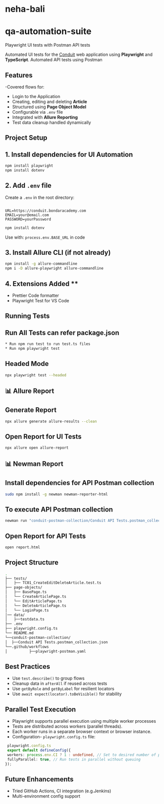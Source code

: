 # neha-bali

# qa-automation-suite
Playwright UI tests with Postman API tests

Automated UI tests for the [Conduit](https://conduit.bondaracademy.com) web application using **Playwright** and **TypeScript**.
Automated API tests using Postman 

## Features

-Covered flows for:

- Login to the Application
- Creating, editing and deleting **Article**
- Structured using **Page Object Model**
- Configurable via `.env` file
- Integrated with **Allure Reporting**
- Test data cleanup handled dynamically

## Project Setup

## 1. **Install dependencies for UI Automation**

```bash
npm install playwright
npm install dotenv

```

## 2. **Add `.env` file**

Create a `.env` in the root directory:

```env

URL=https://conduit.bondaracademy.com
EMAIL=your@email.com
PASSWORD=yourPassword

```

```bash
npm install dotenv
```

Use with: `process.env.BASE_URL` in code

## 3. **Install Allure CLI** (if not already)

```bash
npm install -g allure-commandline
npm i -D allure-playwright allure-commandline
```

## 4. Extensions Added \*\*

- Prettier Code formatter
- Playwright Test for VS Code

## Running Tests

## Run All Tests can refer package.json

```bash
* Run npm run test to run test.ts files
* Run npm playwright test
```

## Headed Mode

```bash
npx playwright test --headed
```

## 📊 Allure Report

## Generate Report

```bash
npx allure generate allure-results --clean
```

## Open Report for UI Tests

```bash
npx allure open allure-report
```

## 📊 Newman Report

## Install dependencies for API Postman collection
```bash
sudo npm install -g newman newman-reporter-html
```

## To execute API Postman collection
 ```bash
newman run "conduit-postman-collection/Conduit API Tests.postman_collection.json" --reporters cli,html --reporter-html-export report.html
```

## Open Report for API Tests
```bash
open report.html
```

## Project Structure

```bash
.
├── tests/
│   ├── TC01_CreateEditDeleteArticle.test.ts
├── page-objects/
│   ├── BasePage.ts
│   └── CreateArticlePage.ts
│   └── EditArticlePage.ts
│   └── DeleteArticlePage.ts
│   └── LoginPage.ts
│── data/
│   ├──testdata.ts
├── .env
├── playwright.config.ts
└── README.md
└──conduit-postman-collection/
│  ├──Conduit API Tests.postman_collection.json
└──.github/workflows
│          ├──playwright-postman.yaml

```

## Best Practices

- Use `test.describe()` to group flows
- Cleanup data in `afterAll` if reused across tests
- Use `getByRole` and `getByLabel` for resilient locators
- Use `await expect(locator).toBeVisible()` for stability

## Parallel Test Execution

- Playwright supports parallel execution using multiple worker processes
- Tests are distributed across workers (parallel threads).
- Each worker runs in a separate browser context or browser instance.
- Configuration- `playwright.config.ts` file:

```ts
 playwright.config.ts
 export default defineConfig({
 workers: process.env.CI ? 1 : undefined, // Set to desired number of parallel workers
 fullyParallel: true, // Run tests in parallel without queuing
});
```

## Future Enhancements

- Tried GitHub Actions, CI integration (e.g.Jenkins)
- Multi-environment config support
